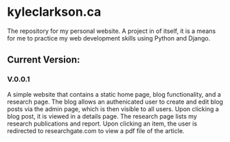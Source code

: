 # kyleclarkson.ca
The repository for my personal website. A project in of itself, it is a means for me to practice my web development skills using Python and Django.

## Current Version:
### V.0.0.1
A simple website that contains a static home page, blog functionality, and a research page.
The blog allows an authenicated user to create and edit blog posts via the admin page, which is
then visible to all users. 
Upon clicking a blog post, it is viewed in a details page. 
The research page lists my research publications and report. Upon clicking an item, the 
user is redirected to researchgate.com to view a pdf file of the article.
